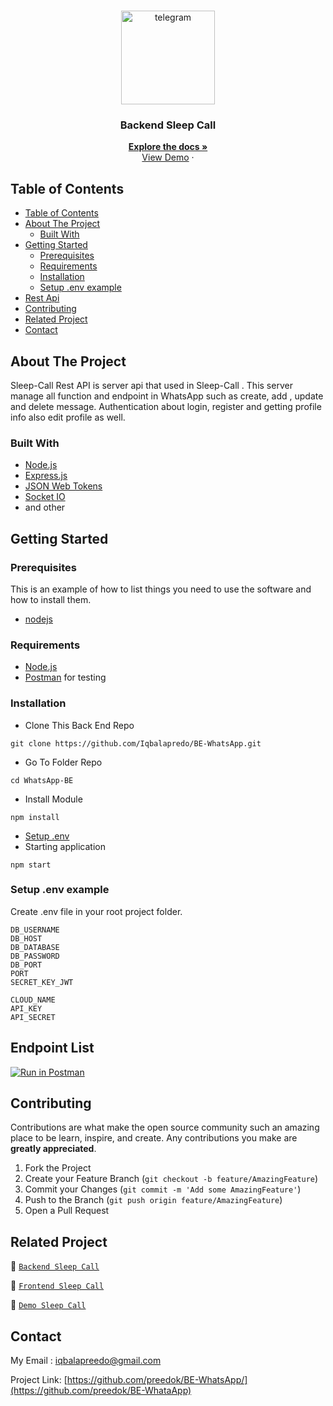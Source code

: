 <br />
<p align="center">
<div align="center">
  <img height="150" src="https://i.ibb.co/pX8CFK5/chat.png" alt="telegram" border="0"/>
</div>
  <h3 align="center">Backend Sleep Call</h3>
  <p align="center">
    <a href="https://github.com/preedok/BE-WhataApp/"><strong>Explore the docs »</strong></a>
    <br />
    <a href="https://be-whataapp-production.up.railway.app/v1/user/a2fb2ee0-7f3d-462b-9ef6-66bc81db14a3"](https://be-whataapp-production.up.railway.app/v1/user/a2fb2ee0-7f3d-462b-9ef6-66bc81db14a3">View Demo</a>
    ·
 
  </p>
</p>



<!-- TABLE OF CONTENTS -->
## Table of Contents

- [Table of Contents](#table-of-contents)
- [About The Project](#about-the-project)
  - [Built With](#built-with)
- [Getting Started](#getting-started)
  - [Prerequisites](#prerequisites)
  - [Requirements](#requirements)
  - [Installation](#installation)
  - [Setup .env example](#setup-env-example)
- [Rest Api](#rest-api)
- [Contributing](#contributing)
- [Related Project](#related-project)
- [Contact](#contact)



<!-- ABOUT THE PROJECT -->
## About The Project

Sleep-Call Rest API is server api that used in Sleep-Call . This server manage all function and endpoint in WhatsApp such as create, add , update and delete message. Authentication about login, register and getting profile info also edit profile as well.

### Built With

- [Node.js](https://nodejs.org/en/)
- [Express.js](https://expressjs.com/)
- [JSON Web Tokens](https://jwt.io/)
- [Socket IO](https://socket.io/docs/v4/)
- and other

<!-- GETTING STARTED -->
## Getting Started

### Prerequisites

This is an example of how to list things you need to use the software and how to install them.

* [nodejs](https://nodejs.org/en/download/)

### Requirements
* [Node.js](https://nodejs.org/en/)
* [Postman](https://www.getpostman.com/) for testing


### Installation

- Clone This Back End Repo
```
git clone https://github.com/Iqbalapredo/BE-WhatsApp.git
```
- Go To Folder Repo
```
cd WhatsApp-BE
```
- Install Module
```
npm install
```

- <a href="#setup-env-example">Setup .env</a>
- Starting application
```
npm start
```

### Setup .env example

Create .env file in your root project folder.

```env
DB_USERNAME
DB_HOST 
DB_DATABASE
DB_PASSWORD 
DB_PORT
PORT
SECRET_KEY_JWT

CLOUD_NAME
API_KEY
API_SECRET
```

## Endpoint List

[![Run in Postman](https://run.pstmn.io/button.svg)](https://documenter.getpostman.com/view/23292228/2s93RUvsS7)


<!-- CONTRIBUTING -->
## Contributing

Contributions are what make the open source community such an amazing place to be learn, inspire, and create. Any contributions you make are **greatly appreciated**.

1. Fork the Project
2. Create your Feature Branch (`git checkout -b feature/AmazingFeature`)
3. Commit your Changes (`git commit -m 'Add some AmazingFeature'`)
4. Push to the Branch (`git push origin feature/AmazingFeature`)
5. Open a Pull Request



## Related Project
:rocket: [`Backend Sleep Call`](https://github.com/preedok/BE-WhataApp)

:rocket: [`Frontend Sleep Call`](https://github.com/preedok/FE-SleepCall-App)

:rocket: [`Demo Sleep Call`](https://fe-sleepcall-app.vercel.app/login)

<!-- CONTACT -->
## Contact

My Email : iqbalapreedo@gmail.com

Project Link: [https://github.com/preedok/BE-WhatsApp/](https://github.com/preedok/BE-WhataApp)
